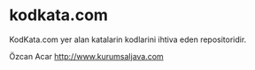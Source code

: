 kodkata.com
===========

KodKata.com yer alan katalarin kodlarini ihtiva eden repositoridir.

Özcan Acar
http://www.kurumsaljava.com
